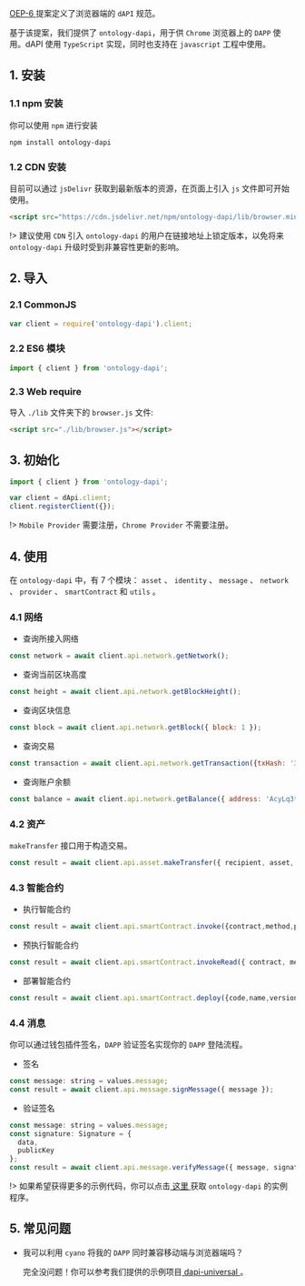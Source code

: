 
[OEP-6 ](https://github.com/backslash47/OEPs/blob/oep-dapp-api/OEP-6/OEP-6.mediawiki) 提案定义了浏览器端的 `dAPI` 规范。

基于该提案，我们提供了 `ontology-dapi`，用于供 `Chrome` 浏览器上的 `DAPP` 使用。dAPI 使用 `TypeScript` 实现，同时也支持在 `javascript` 工程中使用。

## 1. 安装

### 1.1 npm 安装

你可以使用 `npm` 进行安装

```shell
npm install ontology-dapi
```

### 1.2 CDN 安装

目前可以通过 `jsDelivr` 获取到最新版本的资源，在页面上引入 `js`  文件即可开始使用。

```html
<script src="https://cdn.jsdelivr.net/npm/ontology-dapi/lib/browser.min.js"></script>
```

!> 建议使用 `CDN` 引入 `ontology-dapi` 的用户在链接地址上锁定版本，以免将来 `ontology-dapi` 升级时受到非兼容性更新的影响。

## 2. 导入

### 2.1 CommonJS

```javascript
var client = require('ontology-dapi').client;
```

### 2.2 ES6 模块

```javascript
import { client } from 'ontology-dapi';
```

### 2.3 Web require

导入 `./lib` 文件夹下的 `browser.js` 文件:

```html
<script src="./lib/browser.js"></script>
```

## 3. 初始化

```javascript
import { client } from 'ontology-dapi';

var client = dApi.client;
client.registerClient({});
```

!> `Mobile Provider` 需要注册，`Chrome Provider` 不需要注册。

## 4. 使用

在 `ontology-dapi` 中，有 7 个模块： `asset` 、 `identity` 、 `message` 、 `network` 、 `provider` 、 `smartContract` 和  `utils` 。

### 4.1 网络

- 查询所接入网络

```javascript
const network = await client.api.network.getNetwork();
```

- 查询当前区块高度

```javascript
const height = await client.api.network.getBlockHeight();
```

- 查询区块信息

```javascript
const block = await client.api.network.getBlock({ block: 1 });
```

- 查询交易

```javascript
const transaction = await client.api.network.getTransaction({txHash: '314e24e5bb0bd88852b2f13e673e5dcdfd53bdab909de8b9812644d6871bc05f'});
```

- 查询账户余额

```javascript
const balance = await client.api.network.getBalance({ address: 'AcyLq3tokVpkMBMLALVMWRdVJ83TTgBUwU' });
```

### 4.2 资产

`makeTransfer` 接口用于构造交易。

```javascript
const result = await client.api.asset.makeTransfer({ recipient, asset, amount });
```

### 4.3 智能合约

- 执行智能合约

```javascript
const result = await client.api.smartContract.invoke({contract,method,parameters,gasPrice,gasLimit,requireIdentity});
```

- 预执行智能合约

```javascript
const result = await client.api.smartContract.invokeRead({ contract, method, parameters });
```

- 部署智能合约

```javascript
const result = await client.api.smartContract.deploy({code,name,version,author,email,description,needStorage,gasPrice,gasLimit});
```

### 4.4 消息

你可以通过钱包插件签名，`DAPP` 验证签名实现你的 `DAPP` 登陆流程。

- 签名

```javascript
const message: string = values.message;
const result = await client.api.message.signMessage({ message });
```

- 验证签名

```javascript
const message: string = values.message;
const signature: Signature = {
  data,
  publicKey
};
const result = await client.api.message.verifyMessage({ message, signature });
```

!> 如果希望获得更多的示例代码，你可以点击[ 这里 ](https://github.com/ontio/ontology-dapi-demo)获取 `ontology-dapi` 的实例程序。

## 5. 常见问题

- 我可以利用 `cyano` 将我的 `DAPP` 同时兼容移动端与浏览器端吗？
  
  完全没问题！你可以参考我们提供的示例项目[ dapi-universal ](https://github.com/ontio-cyano/dapi-universal)。